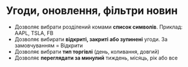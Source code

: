 # **Угоди, оновлення, фільтри новин**

- Дозволяє вибрати розділений комами **список символів**. Приклад: AAPL, TSLA, FB
- Дозволяє вибирати **відкриті, закриті або зупинені** угоди. За замовчуванням = Відкрити
- Дозволяє вибрати **тип торгівлі** (день, коливання, довгий)
- Дозволяє **переглядати за минулий** тиждень, місяць, рік або все
